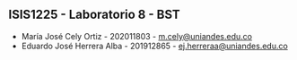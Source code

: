 ## ISIS1225 - Laboratorio 8 - BST

* María José Cely Ortiz - 202011803 - m.cely@uniandes.edu.co
* Eduardo José Herrera Alba - 201912865 - ej.herreraa@uniandes.edu.co